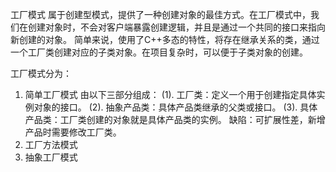 工厂模式
属于创建型模式，提供了一种创建对象的最佳方式。在工厂模式中，我们在创建对象时，不会对客户端暴露创建逻辑，并且是通过一个共同的接口来指向新创建的对象。
简单来说，使用了C++多态的特性，将存在继承关系的类，通过一个工厂类创建对应的子类对象。在项目复杂时，可以便于子类对象的创建。

工厂模式分为：
1. 简单工厂模式
    由以下三部分组成：
    (1). 工厂类：定义一个用于创建指定具体实例对象的接口。
    (2). 抽象产品类：具体产品类继承的父类或接口。
    (3). 具体产品类：工厂类创建的对象就是具体产品类的实例。
    缺陷：可扩展性差，新增产品时需要修改工厂类。
2. 工厂方法模式
3. 抽象工厂模式